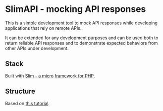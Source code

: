 # SlimAPI - mocking API responses

This is a simple development tool to mock API responses while developing applications that rely on remote APIs.

It can be extended for any development purposes and can be used both to return reliable API responses and to demonstrate expected behaviors from other APIs under development.

## Stack

Built with [Slim - a micro framework for PHP](https://www.slimframework.com/).

## Structure

Based on [this tutorial](https://odan.github.io/2019/11/05/slim4-tutorial.html).
